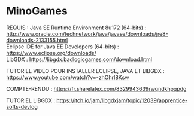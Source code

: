 # MinoGames

REQUIS :
Java SE Runtime Environment 8u172 (64-bits) : http://www.oracle.com/technetwork/java/javase/downloads/jre8-downloads-2133155.html<br>
Eclipse IDE for Java EE Developers (64-bits) : https://www.eclipse.org/downloads/<br>
LibGDX : https://libgdx.badlogicgames.com/download.html

TUTORIEL VIDEO POUR INSTALLER ECLIPSE, JAVA ET LIBGDX :
https://www.youtube.com/watch?v=-zhOhrI8Ksw

COMPTE-RENDU :
https://fr.sharelatex.com/8329943639rwqndkhpqpdg

TUTORIEL LIBGDX :
https://itch.io/jam/libgdxjam/topic/12039/apprentice-softs-devlog
